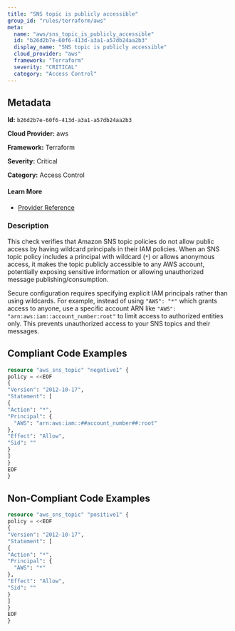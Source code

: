```yaml
---
title: "SNS topic is publicly accessible"
group_id: "rules/terraform/aws"
meta:
  name: "aws/sns_topic_is_publicly_accessible"
  id: "b26d2b7e-60f6-413d-a3a1-a57db24aa2b3"
  display_name: "SNS topic is publicly accessible"
  cloud_provider: "aws"
  framework: "Terraform"
  severity: "CRITICAL"
  category: "Access Control"
---
```

## Metadata

**Id:** `b26d2b7e-60f6-413d-a3a1-a57db24aa2b3`

**Cloud Provider:** aws

**Framework:** Terraform

**Severity:** Critical

**Category:** Access Control

#### Learn More

 - [Provider Reference](https://registry.terraform.io/providers/hashicorp/aws/latest/docs/resources/sns_topic)

### Description

 This check verifies that Amazon SNS topic policies do not allow public access by having wildcard principals in their IAM policies. When an SNS topic policy includes a principal with wildcard (`*`) or allows anonymous access, it makes the topic publicly accessible to any AWS account, potentially exposing sensitive information or allowing unauthorized message publishing/consumption.

Secure configuration requires specifying explicit IAM principals rather than using wildcards. For example, instead of using `"AWS": "*"` which grants access to anyone, use a specific account ARN like `"AWS": "arn:aws:iam::account_number:root"` to limit access to authorized entities only. This prevents unauthorized access to your SNS topics and their messages.


## Compliant Code Examples
```terraform
resource "aws_sns_topic" "negative1" {
policy = <<EOF
{
"Version": "2012-10-17",
"Statement": [
{
"Action": "*",
"Principal": {
  "AWS": "arn:aws:iam::##account_number##:root"
},
"Effect": "Allow",
"Sid": ""
}
]
}
EOF
}


```
## Non-Compliant Code Examples
```terraform
resource "aws_sns_topic" "positive1" {
policy = <<EOF
{
"Version": "2012-10-17",
"Statement": [
{
"Action": "*",
"Principal": {
  "AWS": "*"
},
"Effect": "Allow",
"Sid": ""
}
]
}
EOF
}

```